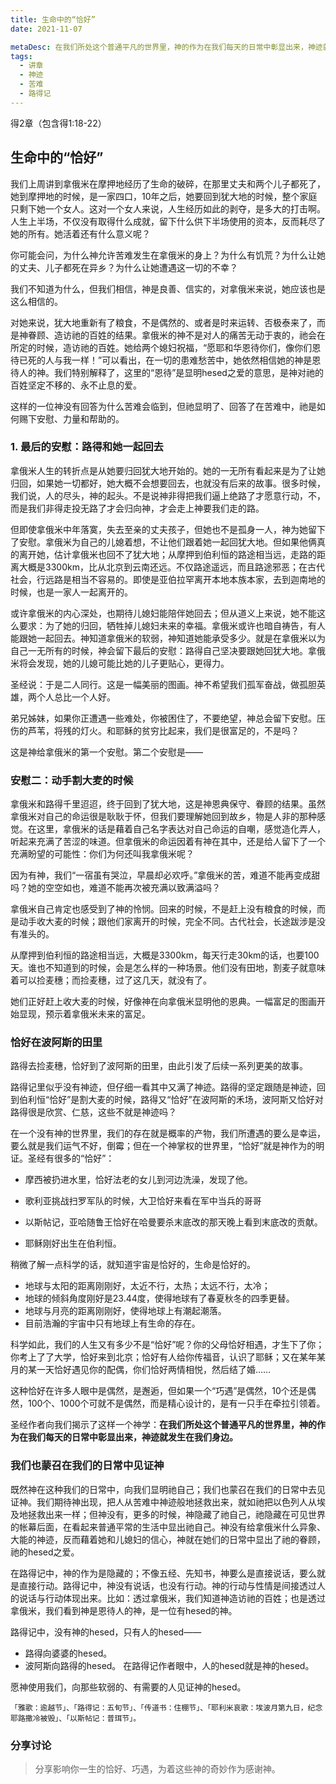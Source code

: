 ```yaml
---
title: 生命中的“恰好”
date: 2021-11-07

metaDesc: 在我们所处这个普通平凡的世界里，神的作为在我们每天的日常中彰显出来，神迹就发生在我们身边。
tags:
  - 讲章
  - 神迹
  - 苦难
  - 路得记
---
```


得2章（包含得1:18-22）
## 生命中的“恰好”

我们上周讲到拿俄米在摩押地经历了生命的破碎，在那里丈夫和两个儿子都死了，她到摩押地的时候，是一家四口，10年之后，她要回到犹大地的时候，整个家庭只剩下她一个女人。这对一个女人来说，人生经历如此的剥夺，是多大的打击啊。人生上半场，不仅没有取得什么成就，留下什么供下半场使用的资本，反而耗尽了她的所有。她活着还有什么意义呢？



你可能会问，为什么神允许苦难发生在拿俄米的身上？为什么有饥荒？为什么让她的丈夫、儿子都死在异乡？为什么让她遭遇这一切的不幸？

我们不知道为什么，但我们相信，神是良善、信实的，对拿俄米来说，她应该也是这么相信的。



对她来说，犹大地重新有了粮食，不是偶然的、或者是时来运转、否极泰来了，而是神眷顾、造访祂的百姓的结果。拿俄米的神不是对人的痛苦无动于衷的，祂会在所定的时候，造访祂的百姓。她给两个媳妇祝福，“愿耶和华恩待你们，像你们恩待已死的人与我一样！”可以看出，在一切的患难愁苦中，她依然相信她的神是恩待人的神。我们特别解释了，这里的“恩待”是显明hesed之爱的意思，是神对祂的百姓坚定不移的、永不止息的爱。

这样的一位神没有回答为什么苦难会临到，但祂显明了、回答了在苦难中，祂是如何赐下安慰、力量和帮助的。

### 1. 最后的安慰：路得和她一起回去

拿俄米人生的转折点是从她要归回犹大地开始的。她的一无所有看起来是为了让她归回，如果她一切都好，她大概不会想要回去，也就没有后来的故事。很多时候，我们说，人的尽头，神的起头。不是说神非得把我们逼上绝路了才愿意行动，不，而是我们非得走投无路了才会归向神，才会走上神要我们走的路。

但即使拿俄米中年落寞，失去至亲的丈夫孩子，但她也不是孤身一人，神为她留下了安慰。拿俄米为自己的儿媳着想，不让他们跟着她一起回犹大地。但如果他俩真的离开她，估计拿俄米也回不了犹大地；从摩押到伯利恒的路途相当远，走路的距离大概是3300km，比从北京到云南还远。不仅路途遥远，而且路途邪恶；在古代社会，行远路是相当不容易的。即使是亚伯拉罕离开本地本族本家，去到迦南地的时候，也是一家人一起离开的。



或许拿俄米的内心深处，也期待儿媳妇能陪伴她回去；但从道义上来说，她不能这么要求：为了她的归回，牺牲掉儿媳妇未来的幸福。拿俄米或许也暗自祷告，有人能跟她一起回去。神知道拿俄米的软弱，神知道她能承受多少。就是在拿俄米以为自己一无所有的时候，神会留下最后的安慰：路得自己坚决要跟她回犹大地。拿俄米将会发现，她的儿媳可能比她的儿子更贴心，更得力。

圣经说：于是二人同行。这是一幅美丽的图画。神不希望我们孤军奋战，做孤胆英雄，两个人总比一个人好。

弟兄姊妹，如果你正遭遇一些难处，你被困住了，不要绝望，神总会留下安慰。压伤的芦苇，将残的灯火。和耶稣的贫穷比起来，我们是很富足的，不是吗？

这是神给拿俄米的第一个安慰。第二个安慰是——

### 安慰二：动手割大麦的时候

拿俄米和路得千里迢迢，终于回到了犹大地，这是神恩典保守、眷顾的结果。虽然拿俄米对自己的命运很是耿耿于怀，但我们要理解她回到故乡，物是人非的那种感觉。在这里，拿俄米的话是藉着自己名字表达对自己命运的自嘲，感觉造化弄人，听起来充满了苦涩的味道。但拿俄米的命运因着有神在其中，还是给人留下了一个充满盼望的可能性：你们为何还叫我拿俄米呢？

因为有神，我们“一宿虽有哭泣，早晨却必欢呼。”拿俄米的苦，难道不能再变成甜吗？她的空空如也，难道不能再次被充满以致满溢吗？

拿俄米自己肯定也感受到了神的怜悯。回来的时候，不是赶上没有粮食的时候，而是动手收大麦的时候；跟他们家离开的时候，完全不同。古代社会，长途跋涉是没有准头的。

从摩押到伯利恒的路途相当远，大概是3300km，每天行走30km的话，也要100天。谁也不知道到的时候，会是怎么样的一种场景。他们没有田地，割麦子就意味着可以捡麦穗；而捡麦穗，过了这几天，就没有了。

她们正好赶上收大麦的时候，好像神在向拿俄米显明他的恩典。一幅富足的图画开始显现，预示着拿俄米未来的富足。



### 恰好在波阿斯的田里

路得去捡麦穗，恰好到了波阿斯的田里，由此引发了后续一系列更美的故事。

路得记里似乎没有神迹，但仔细一看其中又满了神迹。路得的坚定跟随是神迹，回到伯利恒“恰好”是割大麦的时候，路得又“恰好”在波阿斯的禾场，波阿斯又恰好对路得很是欣赏、仁慈，这些不就是神迹吗？

在一个没有神的世界里，我们的存在就是概率的产物，我们所遭遇的要么是幸运，要么就是我们运气不好，倒霉；但在一个神掌权的世界里，“恰好”就是神作为的明证。圣经有很多的“恰好”：

- 摩西被扔进水里，恰好法老的女儿到河边洗澡，发现了他。
- 歌利亚挑战扫罗军队的时候，大卫恰好来看在军中当兵的哥哥

- 以斯帖记，亚哈随鲁王恰好在哈曼要杀末底改的那天晚上看到末底改的贡献。

- 耶稣刚好出生在伯利恒。



稍微了解一点科学的话，就知道宇宙是恰好的，生命是恰好的。

- 地球与太阳的距离刚刚好，太近不行，太热；太远不行，太冷；
- 地球的倾斜角度刚好是23.44度，使得地球有了春夏秋冬的四季更替。
- 地球与月亮的距离刚刚好，使得地球上有潮起潮落。
- 目前浩瀚的宇宙中只有地球上有生命的存在。

科学如此，我们的人生又有多少不是“恰好”呢？你的父母恰好相遇，才生下了你；你考上了了大学，恰好来到北京；恰好有人给你传福音，认识了耶稣；又在某年某月的某一天恰好遇见你的配偶，你们恰好两情相悦，然后结了婚……

这种恰好在许多人眼中是偶然，是邂逅，但如果一个“巧遇”是偶然，10个还是偶然，100个、1000个可就不是偶然，而是精心设计的，是有一只手在牵拉引领着。

圣经作者向我们揭示了这样一个神学：**在我们所处这个普通平凡的世界里，神的作为在我们每天的日常中彰显出来，神迹就发生在我们身边。**



### 我们也蒙召在我们的日常中见证神
既然神在这种我们的日常中，向我们显明祂自己；我们也蒙召在我们的日常中去见证神。我们期待神出现，把人从苦难中神迹般地拯救出来，就如祂把以色列人从埃及地拯救出来一样；但神没有，更多的时候，神隐藏了祂自己，祂隐藏在可见世界的帐幕后面，在看起来普通平常的生活中显出祂自己。神没有给拿俄米什么异象、大能的神迹，反而藉着她和儿媳妇的信心，神就在她们的日常中显出了祂的眷顾，祂的hesed之爱。

在路得记中，神的作为是隐藏的；不像五经、先知书，神要么是直接说话，要么就是直接行动。路得记中，神没有说话，也没有行动。神的行动与性情是间接透过人的说话与行动体现出来。比如：透过拿俄米，我们知道神造访祂的百姓；也是透过拿俄米，我们看到神是恩待人的神，是一位有hesed的神。

路得记中，没有神的hesed，只有人的hesed——
- 路得向婆婆的hesed。
- 波阿斯向路得的hesed。
在路得记作者眼中，人的hesed就是神的hesed。

愿神使用我们，向那些软弱的、有需要的人见证神的hesed。

```
「雅歌：逾越节」、「路得记：五旬节」、「传道书：住棚节」、「耶利米哀歌：埃波月第九日，纪念耶路撒冷被毁」、「以斯帖记：普珥节」。
```







### 分享讨论

> 分享影响你一生的恰好、巧遇，为着这些神的奇妙作为感谢神。




